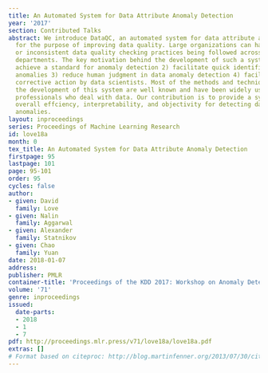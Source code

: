 ```yaml
---
title: An Automated System for Data Attribute Anomaly Detection
year: '2017'
section: Contributed Talks
abstract: We introduce DataQC, an automated system for data attribute anomaly detection
  for the purpose of improving data quality. Large organizations can have non-standardized
  or inconsistent data quality checking practices being followed across different
  departments. The key motivation behind the development of such a system is to 1)
  achieve a standard for anomaly detection 2) facilitate quick identification of obvious
  anomalies 3) reduce human judgment in data anomaly detection 4) facilitate prompt
  corrective action by data scientists. Most of the methods and techniques used during
  the development of this system are well known and have been widely used by finance
  professionals who deal with data. Our contribution is to provide a system that improves
  overall effciency, interpretability, and objectivity for detecting data attribute
  anomalies.
layout: inproceedings
series: Proceedings of Machine Learning Research
id: love18a
month: 0
tex_title: An Automated System for Data Attribute Anomaly Detection
firstpage: 95
lastpage: 101
page: 95-101
order: 95
cycles: false
author:
- given: David
  family: Love
- given: Nalin
  family: Aggarwal
- given: Alexander
  family: Statnikov
- given: Chao
  family: Yuan
date: 2018-01-07
address: 
publisher: PMLR
container-title: 'Proceedings of the KDD 2017: Workshop on Anomaly Detection in Finance'
volume: '71'
genre: inproceedings
issued:
  date-parts:
  - 2018
  - 1
  - 7
pdf: http://proceedings.mlr.press/v71/love18a/love18a.pdf
extras: []
# Format based on citeproc: http://blog.martinfenner.org/2013/07/30/citeproc-yaml-for-bibliographies/
---
```

